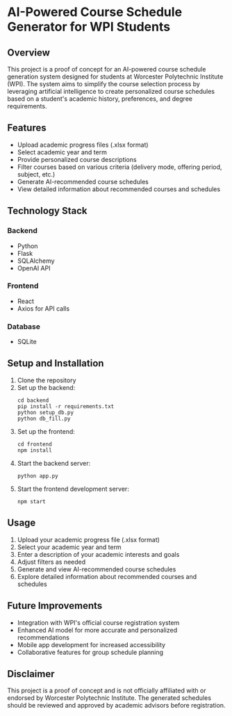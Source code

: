 # AI-Powered Course Schedule Generator for WPI Students

## Overview

This project is a proof of concept for an AI-powered course schedule generation system designed for students at Worcester Polytechnic Institute (WPI). The system aims to simplify the course selection process by leveraging artificial intelligence to create personalized course schedules based on a student's academic history, preferences, and degree requirements.

## Features

- Upload academic progress files (.xlsx format)
- Select academic year and term
- Provide personalized course descriptions
- Filter courses based on various criteria (delivery mode, offering period, subject, etc.)
- Generate AI-recommended course schedules
- View detailed information about recommended courses and schedules

## Technology Stack

### Backend
- Python
- Flask
- SQLAlchemy
- OpenAI API

### Frontend
- React
- Axios for API calls

### Database
- SQLite

## Setup and Installation

1. Clone the repository
2. Set up the backend:
   ```
   cd backend
   pip install -r requirements.txt
   python setup_db.py
   python db_fill.py
   ```
3. Set up the frontend:
   ```
   cd frontend
   npm install
   ```
4. Start the backend server:
   ```
   python app.py
   ```
5. Start the frontend development server:
   ```
   npm start
   ```

## Usage

1. Upload your academic progress file (.xlsx format)
2. Select your academic year and term
3. Enter a description of your academic interests and goals
4. Adjust filters as needed
5. Generate and view AI-recommended course schedules
6. Explore detailed information about recommended courses and schedules

## Future Improvements

- Integration with WPI's official course registration system
- Enhanced AI model for more accurate and personalized recommendations
- Mobile app development for increased accessibility
- Collaborative features for group schedule planning

## Disclaimer

This project is a proof of concept and is not officially affiliated with or endorsed by Worcester Polytechnic Institute. The generated schedules should be reviewed and approved by academic advisors before registration.
